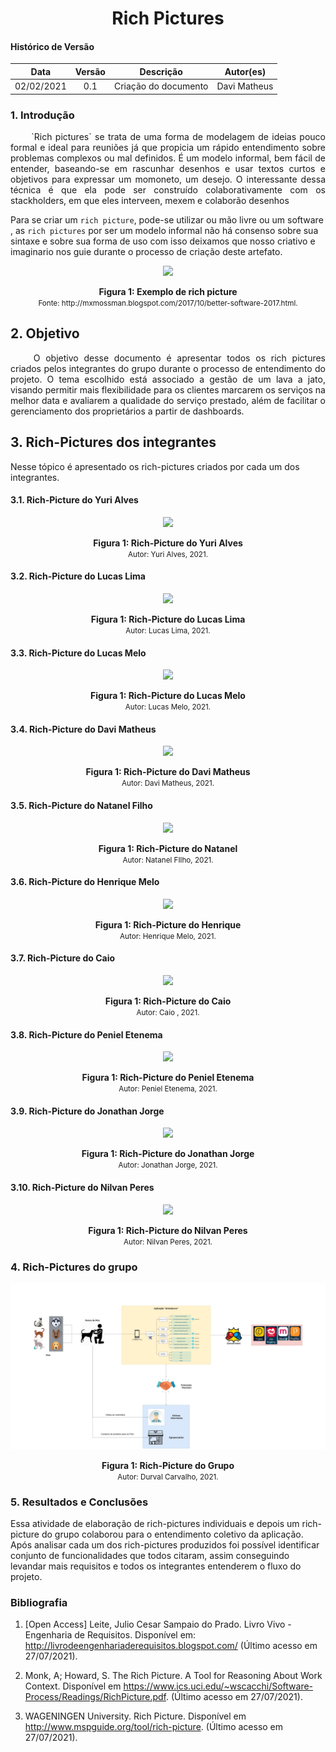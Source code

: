 # <center> Rich Pictures

#### Histórico de Versão
|    Data    | Versão | Descrição            | Autor(es)       |
| :--------: | :----: | :------------------: | :-------------: |
| 02/02/2021 |  0.1   | Criação do documento | Davi Matheus |



### 1. Introdução
<p align="justify">&emsp;&emsp;
`Rich pictures` se trata de uma forma de modelagem de ideias pouco formal e ideal para reuniões já que propicia um rápido entendimento sobre problemas complexos ou mal definidos. É um modelo informal, bem fácil de entender, baseando-se em rascunhar desenhos e usar textos curtos e objetivos para expressar um momoneto, um desejo. O interessante dessa técnica é que ela pode ser construído colaborativamente com os  stackholders, em que eles interveen, mexem e colaborão
desenhos


Para se criar um `rich picture`, pode-se utilizar ou  mão livre ou um software , as `rich pictures` por ser um modelo informal não há consenso sobre sua sintaxe e sobre sua forma de uso com isso deixamos que nosso criativo e imaginario nos guie durante o processo de criação deste artefato.
</p>


<p align='center'>
    <img src='../assets/rich_pictures/rich_picture_exemplo.jpeg'>
    <figcaption align='center'>
        <b>Figura 1: Exemplo de rich picture</b>
        <br>
        <small>Fonte: http://mxmossman.blogspot.com/2017/10/better-software-2017.html.</small>
    </figcaption>
</p>

## 2. Objetivo
<p align="justify">&emsp;&emsp;
 O objetivo desse documento é apresentar todos os rich pictures criados pelos integrantes do grupo durante o processo de entendimento do projeto. O tema escolhido está associado a gestão de um lava a jato, visando permitir mais flexibilidade para os clientes marcarem os serviços na melhor data e avaliarem a qualidade do serviço prestado, além de facilitar o gerenciamento dos proprietários a partir de dashboards.
</p>

## 3. Rich-Pictures dos integrantes

Nesse tópico é apresentado os rich-pictures criados por cada um dos integrantes.

#### 3.1. Rich-Picture do Yuri Alves

<p align='center'>
    <img src='../assets/rich_pictures/rich_picture_Yuri.png'>
    <figcaption align='center'>
        <b>Figura 1: Rich-Picture do Yuri Alves</b>
        <br>
        <small>Autor: Yuri Alves, 2021.</small>
    </figcaption>
</p>

#### 3.2. Rich-Picture do Lucas Lima

<p align='center'>
    <img src='../assets/rich_pictures/rich_picture_mibas.jpeg'>
    <figcaption align='center'>
        <b>Figura 1: Rich-Picture do Lucas Lima</b>
        <br>
        <small>Autor: Lucas Lima, 2021.</small>
    </figcaption>
</p>


#### 3.3. Rich-Picture do Lucas Melo

<p align='center'>
    <img src='../assets/rich_pictures/rich_picture_Lucas_melo.png'>
    <figcaption align='center'>
        <b>Figura 1: Rich-Picture do Lucas Melo</b>
        <br>
        <small>Autor: Lucas Melo, 2021.</small>
    </figcaption>
</p>

#### 3.4. Rich-Picture do Davi Matheus

<p align='center'>
    <img src='../assets/rich_pictures/rich_picture_Davi.png'>
    <figcaption align='center'>
        <b>Figura 1: Rich-Picture do Davi Matheus</b>
        <br>
        <small>Autor: Davi Matheus, 2021.</small>
    </figcaption>
</p>

#### 3.5. Rich-Picture do  Natanel Filho

<p align='center'>
    <img src='../assets/rich_pictures/rich_picture_Natanel.png'>
    <figcaption align='center'>
        <b>Figura 1: Rich-Picture do Natanel</b>
        <br>
        <small>Autor:  Natanel FIlho, 2021.</small>
    </figcaption>
</p>

#### 3.6. Rich-Picture do Henrique Melo

<p align='center'>
    <img src='../assets/rich_pictures/rich_picture_Henrique.jpg'>
    <figcaption align='center'>
        <b>Figura 1: Rich-Picture do Henrique</b>
        <br>
        <small>Autor: Henrique Melo, 2021.</small>
    </figcaption>
</p>


#### 3.7. Rich-Picture do Caio

<p align='center'>
    <img src='../assets/rich_pictures/rich_picture_Caio.png'>
    <figcaption align='center'>
        <b>Figura 1: Rich-Picture do Caio</b>
        <br>
        <small>Autor: Caio , 2021.</small>
    </figcaption>
</p>

#### 3.8. Rich-Picture do Peniel Etenema

<p align='center'>
    <img src='../assets/rich_pictures/rich_picture_Peniel.png'>
    <figcaption align='center'>
        <b>Figura 1: Rich-Picture do Peniel Etenema</b>
        <br>
        <small>Autor: Peniel Etenema, 2021.</small>
    </figcaption>
</p>

#### 3.9. Rich-Picture do Jonathan Jorge

<p align='center'>
    <img src='../assets/rich_pictures/rich_picture_Jhontan.jpeg'>
    <figcaption align='center'>
        <b>Figura 1: Rich-Picture do Jonathan Jorge</b>
        <br>
        <small>Autor: Jonathan Jorge, 2021.</small>
    </figcaption>
</p>

#### 3.10. Rich-Picture do Nilvan Peres

<p align='center'>
    <img src='../assets/rich_pictures/rich_picture_Nilvan.png'>
    <figcaption align='center'>
        <b>Figura 1: Rich-Picture do Nilvan Peres</b>
        <br>
        <small>Autor: Nilvan Peres, 2021.</small>
    </figcaption>
</p>



### 4. Rich-Pictures do grupo

<p align='center'>
    <img src='https://raw.githubusercontent.com/UnBArqDsw2021-1/2021.1_G01_Animalesco_docs/main/docs/assets/pages/rich-pictures/rich-picture-grupo.jpg'>
    <figcaption align='center'>
        <b>Figura 1: Rich-Picture do Grupo</b>
        <br>
        <small>Autor: Durval Carvalho, 2021.</small>
    </figcaption>
</p>

### 5. Resultados e Conclusões

Essa atividade de elaboração de rich-pictures individuais e depois um rich-picture do grupo colaborou para o entendimento coletivo da aplicação. Após analisar cada um dos rich-pictures produzidos foi possível identificar conjunto de funcionalidades que todos citaram, assim conseguindo levandar mais requisitos e todos os integrantes entenderem o fluxo do projeto.

### Bibliografia

1. [Open Access] Leite, Julio Cesar Sampaio do Prado. Livro Vivo - Engenharia de Requisitos. Disponível em: http://livrodeengenhariaderequisitos.blogspot.com/ (Último acesso em 27/07/2021).

2. Monk, A; Howard, S. The Rich Picture. A Tool for Reasoning About Work Context. Disponível em https://www.ics.uci.edu/~wscacchi/Software-Process/Readings/RichPicture.pdf. (Último acesso em 27/07/2021).

3. WAGENINGEN University. Rich Picture. Disponível em http://www.mspguide.org/tool/rich-picture. (Último acesso em 27/07/2021).

